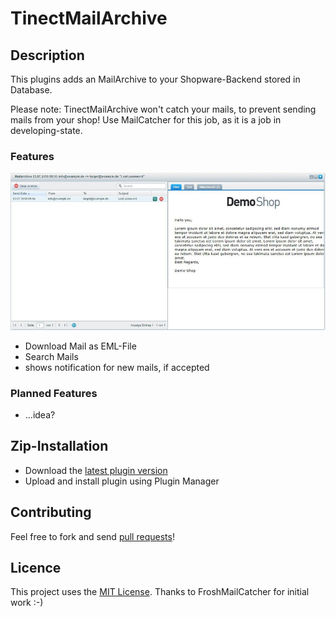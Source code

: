 # TinectMailArchive

## Description

This plugins adds an MailArchive to your Shopware-Backend stored in Database.

Please note: TinectMailArchive won't catch your mails, to prevent sending mails from your shop! Use MailCatcher for this job, as it is a job in developing-state.

### Features

![Preview](preview.jpg)

- Download Mail as EML-File
- Search Mails
- shows notification for new mails, if accepted

### Planned Features

- ...idea?


## Zip-Installation

* Download the [latest plugin version](https://github.com/tinect/TinectMailArchive/releases/latest/)
* Upload and install plugin using Plugin Manager

## Contributing

Feel free to fork and send [pull requests](https://github.com/tinect/TinectMailArchive)!


## Licence

This project uses the [MIT License](LICENCE.md).
Thanks to FroshMailCatcher for initial work :-)
